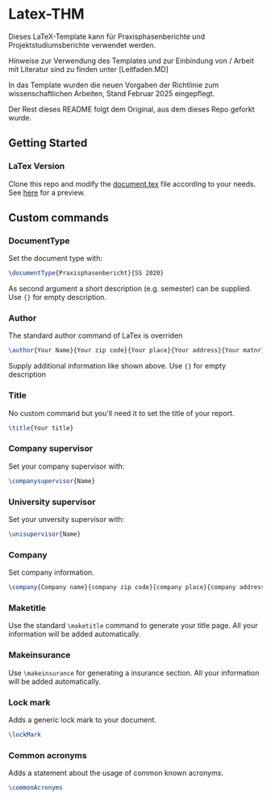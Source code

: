# Latex-THM

Dieses LaTeX-Template kann für Praxisphasenberichte und Projektstudiumsberichte verwendet werden. 

Hinweise zur Verwendung des Templates und zur Einbindung von / Arbeit mit Literatur sind zu finden unter [Leitfaden.MD]

In das Template wurden die neuen Vorgaben der Richtlinie zum wissenschaftlichen Arbeiten, Stand Februar 2025 eingepflegt. 

Der Rest dieses README folgt dem Original, aus dem dieses Repo geforkt wurde. 

## Getting Started

### LaTex Version

Clone this repo and modify the [document.tex](./document.tex) file according to your needs. See [here](./document.pdf) for a preview.

## Custom commands

### DocumentType

Set the document type with:

```latex
\documentType{Praxisphasenbericht}{SS 2020}
```

As second argument a short description (e.g. semester) can be supplied. Use `{}` for empty description.

### Author

The standard author command of LaTex is overriden

```latex
\author{Your Name}{Your zip code}{Your place}{Your address}{Your matnr}
```

Supply additional information like shown above. Use `{}` for empty description

### Title

No custom command but you'll need it to set the title of your report.

```latex
\title{Your title}
```

### Company supervisor

Set your company supervisor with:

```latex
\companysupervisor{Name}
```

### University supervisor

Set your unversity supervisor with:

```latex
\unisupervisor{Name}
```

### Company

Set company information.

```latex
\company{Company name}{company zip code}{company place}{company address}{Bilder/logo.png}
```

### Maketitle

Use the standard `\maketitle` command to generate your title page. All your information will be added automatically.

### Makeinsurance

Use `\makeinsurance` for generating a insurance section. All your information will be added automatically.

### Lock mark

Adds a generic lock mark to your document.

```latex
\lockMark
```

### Common acronyms

Adds a statement about the usage of common known acronyms.

```latex
\commonAcronyms
```

